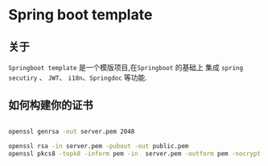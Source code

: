 # Spring boot template



## 关于

`Springboot template` 是一个模版项目,在`Springboot` 的基础上 集成 `spring secutiry` 、 `JWT`、 `i18n`、`Springdoc` 等功能.


## 如何构建你的证书

```bash

openssl genrsa -out server.pem 2048

openssl rsa -in server.pem -pubout -out public.pem
openssl pkcs8 -topk8 -inform pem -in  server.pem -outform pem -nocrypt -out private.pem
```
